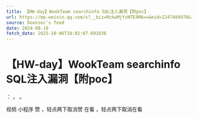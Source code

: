 ```yaml
---
title: 【HW-day】WookTeam searchinfo SQL注入漏洞【附poc】
url: https://mp.weixin.qq.com/s?__biz=MzkwMjYzNTE4MA==&mid=2247484978&idx=1&sn=d045b1313bf2725e9a5a753b8ed67a8e
source: Doonsec's feed
date: 2024-08-18
fetch_date: 2025-10-06T18:02:07.691836
---
```


# 【HW-day】WookTeam searchinfo SQL注入漏洞【附poc】

：
，
。

视频
小程序
赞
，轻点两下取消赞
在看
，轻点两下取消在看